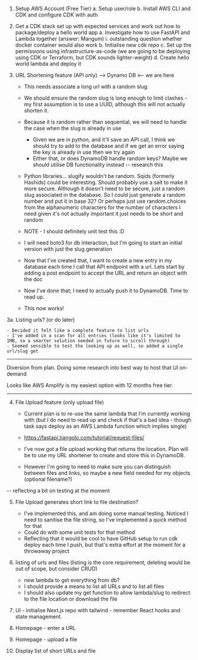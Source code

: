 1. Setup AWS Account (Free Tier)
   a. Setup user/role
   b. Install AWS CLI and CDK and configure CDK with auth

2. Get a CDK stack set up with expected services and work out how to package/deploy a hello world app
   a. Investigate how to use FastAPI and Lambda together (answer: Mangum)
   i. outstanding question whether docker container would also work
   b. Initialise new cdk repo
   c. Set up the permissions using infrastructure-as-code (we are going to be deploying using CDK or Terraform, but CDK sounds lighter-weight)
   d. Create hello world lambda and deploy it

3. URL Shortening feature (API only) --> Dynamo DB <-- we are here

   - This needs associate a long url with a random slug.
   - We should ensure the random slug is long enough to limit clashes - my first assumption is to use a UUID, although this will not actually shorten it.
   - Because it is random rather than sequential, we will need to handle the case when the slug is already in use
     - Given we are in python, and it'll save an API call, I think we should try to add to the database and if we get an error saying the key is already in use then we try again
     - Either that, or does DynamoDB handle random keys? Maybe we should utilise DB functionality instead -- research this
   - Python libraries... slugify wouldn't be random. Sqids (formerly Hashids) could be interesting. Should probably use a salt to make it more secure. Although it doesn't need to be secure, just a random slug associated in the database. So I could just generate a random number and put it in base 32? Or perhaps just use random.choices from the alphanumeric characters for the number of characters I need given it's not actually important it just needs to be short and random
   - NOTE - I should definitely unit test this :D

   - I will need boto3 for db interaction, but I'm going to start an initial version with just the slug generation

   - Now that I've created that, I want to create a new entry in my database each time I call that API endpoint with a url. Lets start by adding a post endpoint to accept the URL and return an object with the doc

   - Now I've done that; I need to actually push it to DynamoDB. Time to read up.
   - This now works!

3a. Listing urls? (or do later)

    - Decided it felt like a complete feature to list urls
    - I've added in a scan for all entries (looks like it's limited to 1MB, so a smarter solution needed in future to scroll through)
    - Seemed sensible to test the looking up as well, so added a single url/slug get

---

Diversion from plan. Doing some research into best way to host that UI on-demand

Looks like AWS Amplify is my easiest option with 12 months free tier.

---

4. File Upload feature (only upload file)

   - Current plan is to re-use the same lambda that I'm currently working with (but I do need to read up and check if that's a bad idea - though task says deploy as an AWS Lambda function which implies single)
   - https://fastapi.tiangolo.com/tutorial/request-files/

   - I've now got a file upload working that returns the location. Plan will be to use my URL shortener to create and store this in DynamoDB.
   - However I'm going to need to make sure you can distinguish between files and links, so maybe a new field needed for my objects (optional filename?)

-- reflecting a bit on testing at the moment

5. File Upload generates short link to file destination?

   - I've implemented this, and am doing some manual testing. Noticed I need to sanitise the file string, so I've implemented a quick method for that
   - Could do with some unit tests for that method
   - Reflecting that it would be cool to have GitHub setup to run cdk deploy each time I push, but that's extra effort at the moment for a throwaway project

6. listing of urls and files (listing is the core requirement, deleting would be out of scope, but consider CRUD)

   - new lambda to get everything from db?
   - I should provide a means to list all URLs and to list all files
   - I should also update my get function to allow lambda/slug to redirect to the file location or download the file

7. UI - initialise Next.js repo with tailwind - remember React hooks and state management.

8. Homepage - enter a URL
9. Homepage - upload a file
10. Display list of short URLs and file
